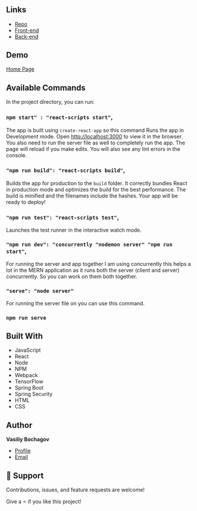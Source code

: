 <h1 align="center"><Article Profanity Censor></h1>

<p align="center"><project-description></p>

## Links

- [Repo](https://github.com/Rohit19060/<project-name> "<project-name> Repo")
- [Front-end]()
- [Back-end]()

## Demo

[Home Page](https://user-images.githubusercontent.com/71786193/187450891-cf310fa7-6ec4-4207-aac6-084c2097a32d.mp4)





## Available Commands

In the project directory, you can run:

### `npm start" : "react-scripts start"`,

The app is built using `create-react-app` so this command Runs the app in Development mode. Open [http://localhost:3000](http://localhost:3000) to view it in the browser. You also need to run the server file as well to completely run the app. The page will reload if you make edits.
You will also see any lint errors in the console.

### `"npm run build": "react-scripts build"`,

Builds the app for production to the `build` folder. It correctly bundles React in production mode and optimizes the build for the best performance. The build is minified and the filenames include the hashes. Your app will be ready to deploy!

### `"npm run test": "react-scripts test"`,

Launches the test runner in the interactive watch mode.

### `"npm run dev": "concurrently "nodemon server" "npm run start"`,

For running the server and app together I am using concurrently this helps a lot in the MERN application as it runs both the server (client and server) concurrently. So you can work on them both together.

### `"serve": "node server"`

For running the server file on you can use this command.

### `npm run serve`

## Built With

- JavaScript
- React
- Node
- NPM
- Webpack
- TensorFlow
- Spring Boot
- Spring Security
- HTML
- CSS

## Author

**Vasiliy Bochagov**

- [Profile](https://github.com/Vasily12 "Vasiliy Bochagov")
- [Email](mailto:vasiliy.bochagov@gmail.com?subject=Hi "Hi!")

## 🤝 Support

Contributions, issues, and feature requests are welcome!

Give a ⭐️ if you like this project!
